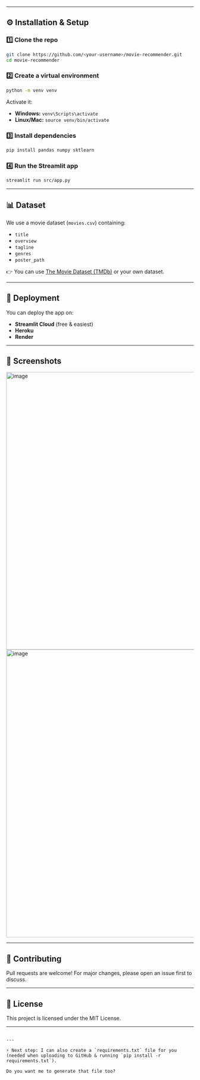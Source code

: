 

---

## ⚙️ Installation & Setup

### 1️⃣ Clone the repo
```bash
git clone https://github.com/<your-username>/movie-recommender.git
cd movie-recommender
````

### 2️⃣ Create a virtual environment

```bash
python -m venv venv
```

Activate it:

* **Windows:** `venv\Scripts\activate`
* **Linux/Mac:** `source venv/bin/activate`

### 3️⃣ Install dependencies

```bash
pip install pandas numpy sktlearn
```

### 4️⃣ Run the Streamlit app

```bash
streamlit run src/app.py
```

---

## 📊 Dataset

We use a movie dataset (`movies.csv`) containing:

* `title`
* `overview`
* `tagline`
* `genres`
* `poster_path`

👉 You can use [The Movie Dataset (TMDb)](https://www.themoviedb.org/) or your own dataset.

---

## 🚀 Deployment

You can deploy the app on:

* **Streamlit Cloud** (free & easiest)
* **Heroku**
* **Render**

---

## 📸 Screenshots

<img width="1351" height="744" alt="image" src="https://github.com/user-attachments/assets/15294fee-481c-4e9f-b3a2-46e618bc2438" />
<img width="1793" height="772" alt="image" src="https://github.com/user-attachments/assets/3336ea97-5c0f-4f35-9611-04e277cbd0d2" />



---

## 🤝 Contributing

Pull requests are welcome!
For major changes, please open an issue first to discuss.

---

## 📜 License

This project is licensed under the MIT License.

---

```

---

⚡ Next step: I can also create a `requirements.txt` file for you (needed when uploading to GitHub & running `pip install -r requirements.txt`).  

Do you want me to generate that file too?
```



